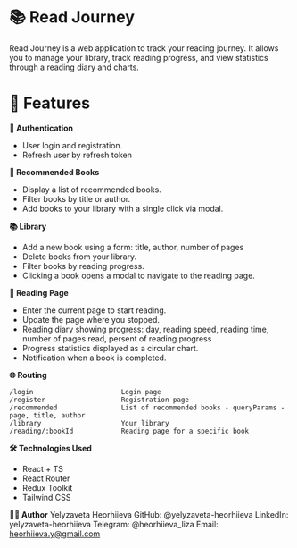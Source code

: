 # 📚 Read Journey

Read Journey is a web application to track your reading journey. It allows you to manage your library, track reading progress, and view statistics through a reading diary and charts.

# 🚀 Features
**🔐 Authentication**
 - User login and registration.
 - Refresh user by refresh token

**📖 Recommended Books**
 - Display a list of recommended books.
 - Filter books by title or author.
 - Add books to your library with a single click via modal.

**📚 Library**
 - Add a new book using a form: title, author, number of pages
 - Delete books from your library.
 - Filter books by reading progress.
 - Clicking a book opens a modal to navigate to the reading page.

**📝 Reading Page**
 - Enter the current page to start reading.
 - Update the page where you stopped.
 - Reading diary showing progress: day, reading speed, reading time, number of pages read, persent of reading progress
 - Progress statistics displayed as a circular chart.
 - Notification when a book is completed.

**🌐 Routing**
```
/login	                    Login page
/register	                Registration page
/recommended	            List of recommended books - queryParams - page, title, author
/library	                Your library
/reading/:bookId	        Reading page for a specific book
```

**🛠️ Technologies Used**
 - React + TS
 - React Router
 - Redux Toolkit
 - Tailwind CSS

**👩‍💻 Author**
  Yelyzaveta Heorhiieva
  GitHub: @yelyzaveta-heorhiieva
  LinkedIn: yelyzaveta-heorhiieva
  Telegram: @heorhiieva_liza
  Email: heorhiieva.y@gmail.com
